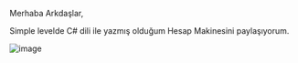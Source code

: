 Merhaba Arkdaşlar,

Simple levelde C# dili ile yazmış olduğum Hesap Makinesini paylaşıyorum.

![image](https://github.com/miracgurbuz/HesapMakinesi/assets/70647228/638bdbcd-1955-48ad-a7fa-a742c4bef825)
